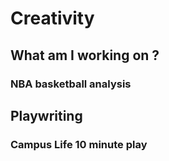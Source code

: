 # Creativity

## What am I working on ?
### NBA basketball analysis

## Playwriting
### Campus Life 10 minute play
